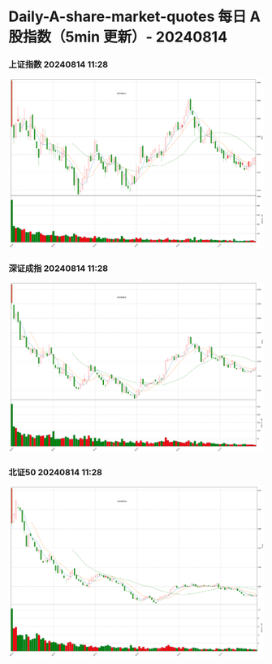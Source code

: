
# Daily-A-share-market-quotes 每日 A 股指数（5min 更新）- 20240814

### 上证指数 20240814 11:28
![](./fig/2024/8/20240814-sh000001.png)

### 深证成指 20240814 11:28
![](./fig/2024/8/20240814-sz399001.png)

### 北证50 20240814 11:28
![](./fig/2024/8/20240814-bj899050.png)

